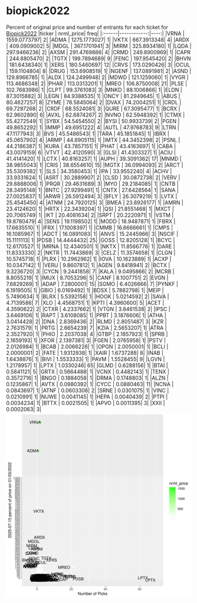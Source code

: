 # biopick2022
Percent of original price and number of entrants for each ticket for [Biopick2022](https://twitter.com/hashtag/Biopick2022)
|ticker |   nrml_price| freq|
|:------|------------:|----:|
|VRNA   | 1559.0773797|    2|
|ADMA   | 1275.1773027|    1|
|VKTX   |  667.3913348|    4|
|ARDX   |  409.0909002|    5|
|MDGL   |  367.1701941|    3|
|MIRM   |  325.8934180|    1|
|LQDA   |  297.9466236|    2|
|AXSM   |  291.4769886|    4|
|CRMD   |  249.8900969|    1|
|CAPR   |  244.8805470|    2|
|TGTX   |  199.7894689|    9|
|FENC   |  197.9545420|    2|
|BHVN   |  181.6438340|    1|
|XERS   |  180.5460697|   12|
|CRVS   |  173.0290426|    3|
|OCUL   |  159.1104804|    8|
|DRUG   |  153.6908519|    1|
|NGENF  |  137.0891981|    2|
|ASND   |  129.8966785|    1|
|ALDX   |  124.2499948|    2|
|MDWD   |  121.1259060|    1|
|VYGR   |  113.4686348|    2|
|PHAR   |  113.0313201|    1|
|MREO   |  106.8750008|   21|
|PLSE   |  102.7683986|    1|
|CLPT   |   99.3761083|    3|
|MNKD   |   88.1006866|    1|
|ELDN   |   87.3015882|    3|
|LEGN   |   84.9388535|    1|
|ONCY   |   81.2949645|    1|
|ABUS   |   80.4627257|    8|
|ZYME   |   78.5845064|    2|
|DVAX   |   74.2004251|    1|
|CRDL   |   69.7297268|    2|
|CRDF   |   68.5524081|    3|
|QURE   |   67.3095477|    1|
|BCRX   |   62.9602890|    6|
|AVXL   |   62.6874267|    2|
|NVNO   |   62.5948392|    1|
|CTMX   |   55.4272549|    1|
|SYBX   |   54.5454550|    2|
|BYSI   |   50.9933739|    2|
|PGEN   |   49.8652292|    1|
|IMMP   |   49.6951222|    4|
|AUTL   |   47.9768783|    9|
|LTRN   |   47.1177943|    3|
|BVS    |   45.5486543|    1|
|TARA   |   45.1851845|    1|
|IBRX   |   45.0657902|    4|
|ARMP   |   44.8905115|    1|
|IMTX   |   44.3452398|    2|
|PSNL   |   44.2186387|    1|
|KURA   |   43.7857151|    1|
|PHAT   |   43.4163697|    1|
|CABA   |   43.0079159|    6|
|VTVT   |   42.4120590|    3|
|GLSI   |   41.4303327|    1|
|ACIU   |   41.4141420|    1|
|LCTX   |   40.8163257|    1|
|AUPH   |   39.3091362|   17|
|MNMD   |   38.9855043|    1|
|CRIS   |   38.6554610|   15|
|MGTX   |   36.0994093|    2|
|ARCT   |   35.5309382|    1|
|SLS    |   34.3580453|    1|
|IPA    |   33.9552240|    4|
|ACHV   |   33.9331624|    1|
|ASRT   |   30.2889907|    2|
|CLSD   |   30.0872738|    2|
|VERV   |   29.8888006|    1|
|PRQR   |   29.4631689|    3|
|MYO    |   29.2184085|    1|
|CNTB   |   28.3495148|    1|
|BNTC   |   27.9299491|    1|
|CNTX   |   27.6428564|    1|
|SANA   |   27.0025837|    1|
|ARWR   |   26.5912494|    3|
|BFLY   |   26.3079219|    1|
|LVTX   |   25.4545450|    4|
|ATNM   |   24.7920125|    3|
|BMEA   |   23.8926177|    1|
|AMRN   |   23.4124620|    1|
|HRTX   |   22.3439204|    1|
|QSI    |   21.8551468|    1|
|MXCT   |   20.7065749|    1|
|IKT    |   20.4081634|    2|
|SRPT   |   20.2220971|    1|
|VSTM   |   19.8780479|    4|
|SENS   |   19.1198502|    1|
|MODD   |   18.9487871|    1|
|FBRX   |   17.6635510|    1|
|IFRX   |   17.1008397|    1|
|CMMB   |   16.6666661|    1|
|CMPS   |   16.1085967|    1|
|ADCT   |   16.0891083|    1|
|ANVS   |   15.2445966|    3|
|NSCIF  |   15.1111113|    1|
|PDSB   |   14.4444432|   25|
|GOSS   |   12.8205128|    1|
|BCYC   |   12.6170527|    1|
|MRNA   |   12.4340501|    1|
|NKTX   |   11.8566776|    1|
|DARE   |   11.8333330|    2|
|NKTR   |   11.7443869|    3|
|CELZ   |   11.3574658|    1|
|CLGN   |   10.5745718|    1|
|PLRX   |   10.2962962|    1|
|IOVA   |   10.1623889|    1|
|ACXP   |   10.0347142|    1|
|VERU   |    9.8607812|    1|
|AGEN   |    9.8418941|    2|
|BCTX   |    9.3236720|    3|
|CYCN   |    9.2441858|    7|
|KALA   |    9.0495866|    2|
|MCRB   |    8.8055219|    1|
|IMUX   |    8.7053296|    5|
|CANF   |    8.1007751|    2|
|EVGN   |    7.6829269|    1|
|ADAP   |    7.2800001|   15|
|SGMO   |    6.4026666|    7|
|PYNKF  |    6.1919505|    1|
|GBIO   |    6.0169492|    1|
|BDSX   |    5.7882798|    1|
|MEIP   |    5.7490634|    1|
|BLRX   |    5.5392158|    1|
|HOOK   |    5.0214592|    2|
|SAVA   |    4.7139586|    7|
|XLO    |    4.4568751|    1|
|KPTI   |    4.3960600|    5|
|ACET   |    4.3590622|    2|
|CTXR   |    4.2337662|    1|
|VTGN   |    3.8461538|    2|
|IPSC   |    3.6469106|    1|
|RAPT   |    3.6108085|    1|
|PPBT   |    3.1876606|    1|
|ATHA   |    3.0414428|    2|
|DNA    |    2.8369436|    2|
|RLMD   |    2.8051487|    3|
|KZR    |    2.7631579|    1|
|PRTG   |    2.6654239|    7|
|KZIA   |    2.5653207|    1|
|ATRA   |    2.3527920|    1|
|PHIO   |    2.2037038|    4|
|GTBP   |    2.1857923|    1|
|SPRB   |    2.1659193|    1|
|XFOR   |    2.1397381|    3|
|FGEN   |    2.0765958|    1|
|PSTV   |    2.0126984|    1|
|BCAB   |    2.0066226|    1|
|OPGN   |    2.0050001|    1|
|BCLI   |    2.0000001|    2|
|FATE   |    1.9312938|    1|
|XAIR   |    1.6737288|    8|
|INAB   |    1.6438876|    1|
|BIVI   |    1.5533333|    1|
|PAVM   |    1.5528455|    9|
|LGVN   |    1.2178957|    1|
|LPTX   |    1.0330246|   65|
|GLMD   |    0.6288156|    1|
|BTAI   |    0.5841121|    5|
|GRTX   |    0.5664488|    1|
|VCNX   |    0.4482143|    1|
|TENX   |    0.3572716|    1|
|BNGO   |    0.1884058|    1|
|DRMA   |    0.1748803|    1|
|ALZN   |    0.1235867|    1|
|AVTX   |    0.0980392|    1|
|CYCC   |    0.0880463|   11|
|NCNA   |    0.0843697|    1|
|ATNF   |    0.0603306|    2|
|SRNE   |    0.0301075|    1|
|VINC   |    0.0210991|    1|
|NUWE   |    0.0041145|    1|
|HEPA   |    0.0040439|    2|
|PTPI   |    0.0034234|    1|
|BTTX   |    0.0021505|    1|
|APVO   |    0.0011395|    3|
|XXII   |    0.0002063|    3|
![retvspicks](biopicks.png?raw=true)
